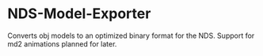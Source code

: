 # NDS-Model-Exporter
Converts obj models to an optimized binary format for the NDS.
Support for md2 animations planned for later.
